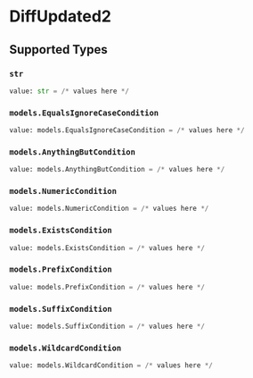# DiffUpdated2


## Supported Types

### `str`

```python
value: str = /* values here */
```

### `models.EqualsIgnoreCaseCondition`

```python
value: models.EqualsIgnoreCaseCondition = /* values here */
```

### `models.AnythingButCondition`

```python
value: models.AnythingButCondition = /* values here */
```

### `models.NumericCondition`

```python
value: models.NumericCondition = /* values here */
```

### `models.ExistsCondition`

```python
value: models.ExistsCondition = /* values here */
```

### `models.PrefixCondition`

```python
value: models.PrefixCondition = /* values here */
```

### `models.SuffixCondition`

```python
value: models.SuffixCondition = /* values here */
```

### `models.WildcardCondition`

```python
value: models.WildcardCondition = /* values here */
```

